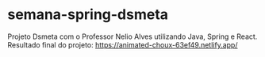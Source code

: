 # semana-spring-dsmeta
Projeto Dsmeta com o Professor Nelio Alves utilizando Java, Spring e React. 
Resultado final do projeto: https://animated-choux-63ef49.netlify.app/
